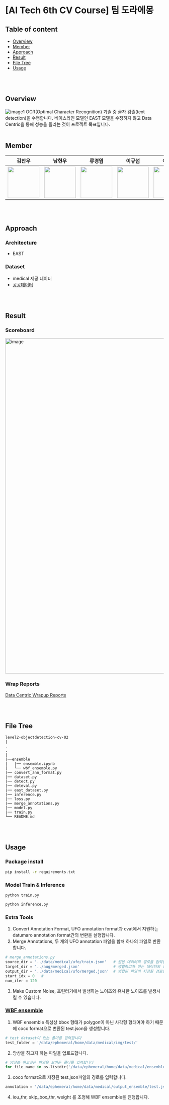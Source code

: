 # [AI Tech 6th CV Course] 팀 도라에몽

## Table of content

- [Overview](#Overview)
- [Member](#Member)
- [Approach](#Approach)
- [Result](#Result)
- [File Tree](#filetree)
- [Usage](#Code)




<br></br>
## Overview <a id = 'Overview'></a>
![image1](https://github.com/kylew1004/Python_projects/assets/5775698/03e971cd-56e0-42c2-ba3f-d9ecccaa272a)
OCR(Optimal Character Recognition) 기술 중 글자 검출(text detection)을 수행합니다. 
베이스라인 모델인 EAST 모델을 수정하지 않고 Data Centric을 통해 성능을 올리는 것이 프로젝트 목표입니다.
<br></br>

## Member <a id = 'Member'></a>

|김찬우|남현우|류경엽|이규섭|이현지|한주희|
|:--:|:--:|:--:|:--:|:--:|:--:|
|<a href='https://github.com/uowol'><img src='https://avatars.githubusercontent.com/u/20416616?v=4' width='100px'/></a>|<a href='https://github.com/nhw2417'><img src='https://avatars.githubusercontent.com/u/103584775?s=88&v=4' width='100px'/></a>|<a href='https://github.com/kylew1004'><img src='https://avatars.githubusercontent.com/u/5775698?s=88&v=4' width='100px'/></a>|<a href='https://github.com/9sub'><img src='https://avatars.githubusercontent.com/u/113101019?s=88&v=4' width='100px'/></a>|<a href='https://github.com/solee328'><img src='https://avatars.githubusercontent.com/u/22787039?s=88&v=4' width='100px'/></a>|<a href='https://github.com/jh7316'><img src='https://avatars.githubusercontent.com/u/95545960?s=88&v=4' width='100px'/></a>|


<br></br>

## Approach <a id = 'Approach'></a>
### Architecture
- EAST
### Dataset
- medical 제공 데이터
- [공공데이터](https://aihub.or.kr/aihubdata/data/view.do?currMenu=115&topMenu=100&aihubDataSe=realm&dataSetSn=88)

<br></br>

## Result <a id = 'Result'></a>

### Scoreboard
<img width="1066" alt="image" src="https://github.com/boostcampaitech6/level2-objectdetection-cv-02/assets/5775698/2db6bbc6-ae23-434f-ac2a-47ac902e9237">

### Wrap Reports
<a href="" target="_blank">Data Centric Wrapup Reports</a>


<br></br>

## File Tree <a id = 'filetree'></a>
```
level2-objectdetection-cv-02
|
.
.
|
|──ensemble
|   |── ensemble.ipynb
|   └── wbf_ensemble.py
|── convert_ann_format.py
|── dataset.py
|── detect.py
|── deteval.py
|── east_dataset.py
|── inference.py
|── loss.py
|── merge_annotations.py
|── model.py
|── train.py
└── README.md
```

<br></br>

## Usage <a id = 'Code'></a>

### Package install

```bash
pip install -r requirements.txt
```

### Model Train & Inference
```bash
python train.py

python inference.py
```


### Extra Tools
1. Convert Annotation Format, UFO annotation format과 cvat에서 지원하는 datumaro annotation format간의 변환을 실행합니다.
2. Merge Annotations, 두 개의 UFO annotation 파일을 합쳐 하나의 파일로 반환합니다.
```py
# merge_annotations.py 
source_dir = '../data/medical/ufo/train.json'   # 원본 데이터의 경로를 입력합니다.
target_dir = '../aug/merged.json'               # 병합하고자 하는 데이터의 경로를 입력합니다.
output_dir = '../data/medical/ufo/merged.json'  # 병합된 파일이 저장될 경로를 입력합니다    
start_idx = 0   # 
num_iter = 120
```
3. Make Custom Noise, 프린터기에서 발생하는 노이즈와 유사한 노이즈를 발생시킬 수 있습니다.

### [WBF ensemble](./docs/wbf_ensemble.md)
1. WBF ensemble 특성상 bbox 형태가 polygon이 아닌 사각형 형태여야 하기 때문에 coco format으로 변환된 test.json을 생성합니다.
```py
# test dataset이 있는 폴더를 입력합니다
test_folder = '/data/ephemeral/home/data/medical/img/test/'
```
2. 앙상블 하고자 하는 파일을 업로드합니다.
```py
# 앙상블 하고싶은 파일을 모아둔 폴더를 입력합니다
for file_name in os.listdir('/data/ephemeral/home/data/medical/ensemble/json'):
```
3. coco format으로 저장된 test.json파일의 경로를 입력합니다.
```py
annotation = '/data/ephemeral/home/data/medical/output_ensemble/test.json'
```
4.  iou_thr, skip_box_thr, weight 를 조정해 WBF ensemble을 진행합니다. 
